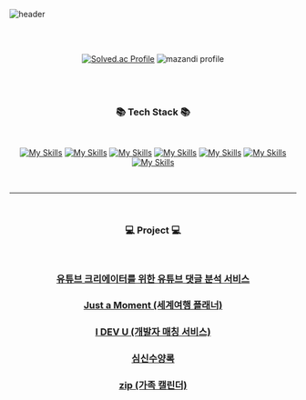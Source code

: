 ![header](https://capsule-render.vercel.app/api?type=waving&height=300&Hello&text=Brostone&fontSize=50&color=#00a000)
<div align="center">
<br/>
<br/>

[![Solved.ac Profile](http://mazassumnida.wtf/api/v2/generate_badge?boj=gudtjr2949)](https://solved.ac/gudtjr2949/)
![mazandi profile](http://mazandi.herokuapp.com/api?handle=gudtjr2949&theme=warm)
<br/>  
<br/>
<br/>
  
<h3 align="center">📚 Tech Stack 📚</h3>
<br/>

[![My Skills](https://skillicons.dev/icons?i=java,py,js)](https://skillicons.dev)
[![My Skills](https://skillicons.dev/icons?i=spring,django,fastapi)](https://skillicons.dev)
[![My Skills](https://skillicons.dev/icons?i=react,vue)](https://skillicons.dev)
[![My Skills](https://skillicons.dev/icons?i=mysql)](https://skillicons.dev)
[![My Skills](https://skillicons.dev/icons?i=aws,docker,jenkins,nginx)](https://skillicons.dev)
[![My Skills](https://skillicons.dev/icons?i=firebase)](https://skillicons.dev)
[![My Skills](https://skillicons.dev/icons?i=github,gitlab)](https://skillicons.dev)

<br/>

---

<br/>

<h3 align="center">💻 Project 💻</h3>
<br/>
<h3 align="center"><a href="https://github.com/gudtjr2949/Youtube_Comment_Analysis-NLP">유튜브 크리에이터를 위한 유튜브 댓글 분석 서비스</a></h3>
<h3 align="center"><a href="https://github.com/gudtjr2949/pass_final">Just a Moment (세계여행 플래너)</a></h3>
<h3 align="center"><a href="https://github.com/gudtjr2949/I-DEV-U">I DEV U (개발자 매칭 서비스)</a></h3>
<h3 align="center"><a href="https://github.com/gudtjr2949/Meditation_Diary">심신수양록</a></h3>
<h3 align="center"><a href="https://github.com/gudtjr2949/zip">zip (가족 캘린더)</a></h3>
<br/>
</div>
